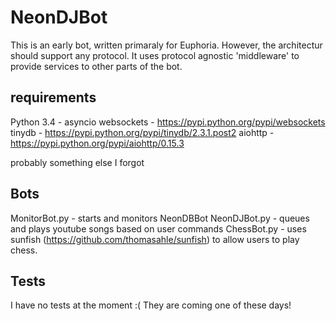 # NeonDJBot

This is an early bot, written primaraly for Euphoria. However, the architectur should support any protocol. It uses protocol agnostic 'middleware' to provide services to other parts of the bot.

## requirements
Python 3.4 - asyncio
websockets - https://pypi.python.org/pypi/websockets
tinydb - https://pypi.python.org/pypi/tinydb/2.3.1.post2
aiohttp - https://pypi.python.org/pypi/aiohttp/0.15.3

probably something else I forgot

## Bots
MonitorBot.py - starts and monitors NeonDBBot
NeonDJBot.py - queues and plays youtube songs based on user commands
ChessBot.py - uses sunfish (https://github.com/thomasahle/sunfish) to allow users to play chess.

## Tests
I have no tests at the moment :(
They are coming one of these days!
